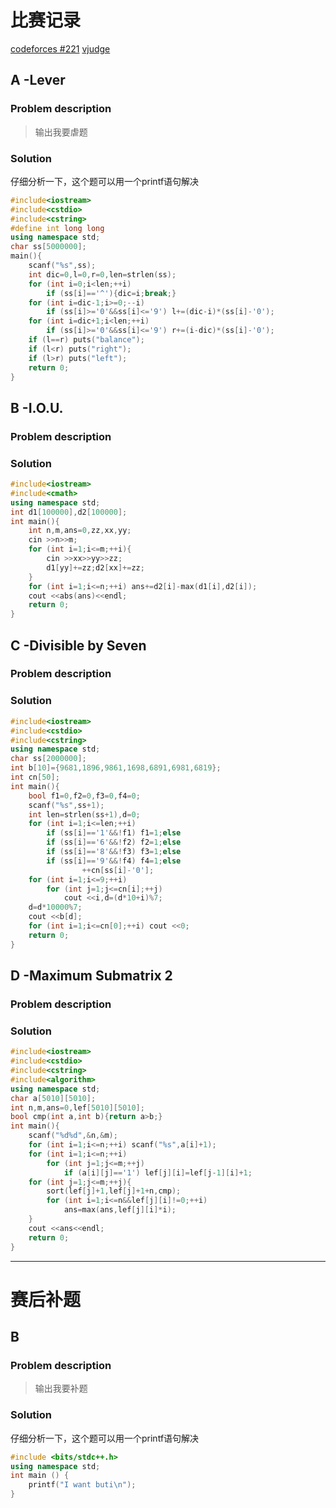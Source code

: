 # 比赛记录

[codeforces #221](https://www.codeforces.com)
[vjudge](https://cn.vjudge.net/contest/168406)

## A -Lever
### Problem description
> 输出我要虐题

### Solution

仔细分析一下，这个题可以用一个printf语句解决

```cpp
#include<iostream>
#include<cstdio>
#include<cstring>
#define int long long
using namespace std;
char ss[5000000];
main(){
	scanf("%s",ss);
	int dic=0,l=0,r=0,len=strlen(ss);
	for (int i=0;i<len;++i)
		if (ss[i]=='^'){dic=i;break;}
	for (int i=dic-1;i>=0;--i)
		if (ss[i]>='0'&&ss[i]<='9') l+=(dic-i)*(ss[i]-'0');
	for (int i=dic+1;i<len;++i)
		if (ss[i]>='0'&&ss[i]<='9') r+=(i-dic)*(ss[i]-'0');
	if (l==r) puts("balance");
	if (l<r) puts("right");
	if (l>r) puts("left");
	return 0;
}
```

## B -I.O.U.
### Problem description

### Solution

```cpp
#include<iostream>
#include<cmath>
using namespace std;
int d1[100000],d2[100000];
int main(){
	int n,m,ans=0,zz,xx,yy;
	cin >>n>>m;
	for (int i=1;i<=m;++i){
		cin >>xx>>yy>>zz;
		d1[yy]+=zz;d2[xx]+=zz;
	}
	for (int i=1;i<=n;++i) ans+=d2[i]-max(d1[i],d2[i]);
	cout <<abs(ans)<<endl;
	return 0;
}
```

## C -Divisible by Seven
### Problem description

### Solution

```cpp
#include<iostream>
#include<cstdio>
#include<cstring>
using namespace std;
char ss[2000000];
int b[10]={9681,1896,9861,1698,6891,6981,6819};
int cn[50];
int main(){
	bool f1=0,f2=0,f3=0,f4=0;
	scanf("%s",ss+1);
	int len=strlen(ss+1),d=0;
	for (int i=1;i<=len;++i)
		if (ss[i]=='1'&&!f1) f1=1;else
		if (ss[i]=='6'&&!f2) f2=1;else
		if (ss[i]=='8'&&!f3) f3=1;else
		if (ss[i]=='9'&&!f4) f4=1;else
				++cn[ss[i]-'0'];
	for (int i=1;i<=9;++i)
		for (int j=1;j<=cn[i];++j)
			cout <<i,d=(d*10+i)%7;
	d=d*10000%7;
	cout <<b[d];
	for (int i=1;i<=cn[0];++i) cout <<0;
	return 0;
}
```

## D -Maximum Submatrix 2
### Problem description

### Solution

```cpp
#include<iostream>
#include<cstdio>
#include<cstring>
#include<algorithm>
using namespace std;
char a[5010][5010];
int n,m,ans=0,lef[5010][5010];
bool cmp(int a,int b){return a>b;}
int main(){
	scanf("%d%d",&n,&m);
	for (int i=1;i<=n;++i) scanf("%s",a[i]+1);
	for (int i=1;i<=n;++i)
		for (int j=1;j<=m;++j)
			if (a[i][j]=='1') lef[j][i]=lef[j-1][i]+1;
	for (int j=1;j<=m;++j){
		sort(lef[j]+1,lef[j]+1+n,cmp);
		for (int i=1;i<=n&&lef[j][i]!=0;++i)
			ans=max(ans,lef[j][i]*i);
	}
	cout <<ans<<endl;
	return 0;
}
```

------------------------

# 赛后补题

## B
### Problem description
> 输出我要补题
### Solution
仔细分析一下，这个题可以用一个printf语句解决
```cpp
#include <bits/stdc++.h>
using namespace std;
int main () {
    printf("I want buti\n");
}
```
